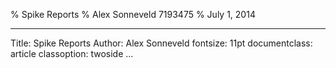 % Spike Reports
% Alex Sonneveld 7193475
% July 1, 2014

---
Title: Spike Reports
Author: Alex Sonneveld
fontsize: 11pt
documentclass: article
classoption: twoside
...

